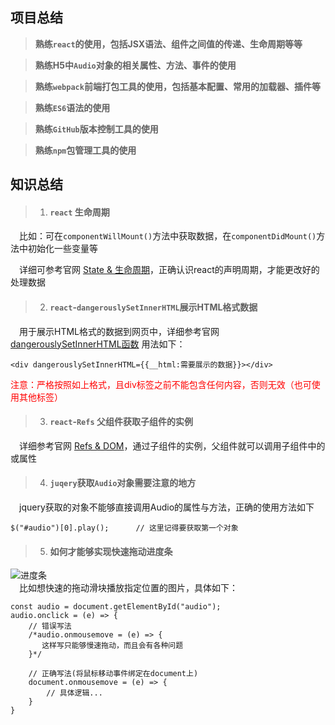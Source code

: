 ## 项目总结
>**熟练`react`的使用，包括JSX语法、组件之间值的传递、生命周期等等**<br/>

>**熟练H5中`Audio`对象的相关属性、方法、事件的使用**<br/>

>**熟练`webpack`前端打包工具的使用，包括基本配置、常用的加载器、插件等**<br/>

>**熟练`ES6`语法的使用**<br/>

>**熟练`GitHub`版本控制工具的使用**<br/>

>**熟练`npm`包管理工具的使用**<br/>

## 知识总结
>1. #### `react` 生命周期<br/>

&emsp;比如：可在`componentWillMount()`方法中获取数据，在`componentDidMount()`方法中初始化一些变量等<br/>

&emsp;详细可参考官网 [State & 生命周期](https://react.docschina.org/docs/state-and-lifecycle.html)，正确认识react的声明周期，才能更改好的处理数据

>2. #### `react`-`dangerouslySetInnerHTML`展示HTML格式数据<br/>

&emsp;用于展示HTML格式的数据到网页中，详细参考官网 [dangerouslySetInnerHTML函数](https://react.docschina.org/docs/dom-elements.html#dangerouslysetinnerhtml%E5%87%BD%E6%95%B0) 用法如下：
```
<div dangerouslySetInnerHTML={{__html:需要展示的数据}}></div>
```
<font color=red>注意：严格按照如上格式，且div标签之前不能包含任何内容，否则无效（也可使用其他标签）</font>

>3. #### `react`-`Refs` 父组件获取子组件的实例<br/>

&emsp;详细参考官网 [Refs & DOM](https://react.docschina.org/docs/refs-and-the-dom.html)，通过子组件的实例，父组件就可以调用子组件中的或属性

>4. #### `juqery`获取`Audio`对象需要注意的地方<br/>

&emsp;jquery获取的对象不能够直接调用Audio的属性与方法，正确的使用方法如下
```
$("#audio")[0].play();      // 这里记得要获取第一个对象
```

>5. #### 如何才能够实现快速拖动进度条<br/>
![进度条](http://www.iwtem.com/control.png)<br/>
&emsp;比如想快速的拖动滑块播放指定位置的图片，具体如下：
```
const audio = document.getElementById("audio");
audio.onclick = (e) => {
    // 错误写法
    /*audio.onmousemove = (e) => {
       这样写只能够慢速拖动，而且会有各种问题 
    }*/
    
    // 正确写法(将鼠标移动事件绑定在document上)
    document.onmousemove = (e) => {
        // 具体逻辑...
    }
}
```
